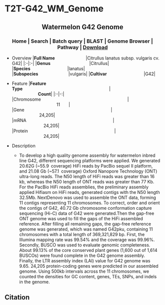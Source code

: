 # T2T-G42_WM_Genome

## <div align='center'>Watermelon G42 Genome</div>
### <div align='center'>Home | Search | Batch query | BLAST | Genome Browser | Pathway | [Download](http://www.watermelondb.cn/)</div>
+ Overview
    |**Full Name**&emsp;&emsp;&emsp;&emsp;&emsp;&emsp;&emsp;&thinsp;|Citrullus lanatus subsp. vulgaris cv. G42|
    |:-|:-|
    |**Genus**&emsp;&emsp;&emsp;&emsp;&emsp;&emsp;&emsp;&emsp;&emsp;|Citrullus|
    |**Species**&emsp;&emsp;&emsp;&emsp;&emsp;&emsp;&emsp;&emsp;&thinsp;&thinsp;&thinsp;|lanatus|
    |**Subspecies**&emsp;&emsp;&emsp;&emsp;&emsp;&emsp;&emsp;|vulgaris|
    |**Cultivar**&emsp;&emsp;&emsp;&emsp;&emsp;&emsp;&emsp;&emsp;&thinsp;&thinsp;&thinsp;|G42|
  
  
+ Feature 
    |**Feature Type**&emsp;&emsp;&emsp;&emsp;&emsp;&emsp;&emsp;&emsp;&emsp;&emsp;&emsp;&emsp;&emsp;&emsp;&emsp;&emsp;&emsp;&emsp;&emsp;&emsp;|&emsp;&emsp;&emsp;&emsp;&emsp;&emsp;&emsp;&emsp;&emsp;&emsp;&emsp;&emsp;&emsp;&emsp;&emsp;&emsp;&emsp;**Count**|
    |:-|-:|     
   |Chromosome&emsp;&emsp;&emsp;&emsp;&emsp;&emsp;&emsp;&emsp;&emsp;&emsp;&emsp;&emsp;&emsp;&emsp;&emsp;&emsp;&emsp;&emsp;&emsp;&emsp;|&emsp;&emsp;&emsp;&emsp;&emsp;&emsp;&emsp;&emsp;&emsp;&emsp;&emsp;&emsp;&emsp;&emsp;&emsp;&emsp;&emsp;	11&emsp;&emsp;|
   |Gene&emsp;&emsp;&emsp;&emsp;&emsp;&emsp;&emsp;&emsp;&emsp;&emsp;&emsp;&emsp;&emsp;&emsp;&emsp;&emsp;&emsp;&emsp;&emsp;&emsp;|&emsp;&emsp;&emsp;&emsp;&emsp;&emsp;&emsp;&emsp;&emsp;&emsp;&emsp;&emsp;&emsp;&emsp;&emsp;&emsp;&emsp;	24,205|
   |mRNA&emsp;&emsp;&emsp;&emsp;&emsp;&emsp;&emsp;&emsp;&emsp;&emsp;&emsp;&emsp;&emsp;&emsp;&emsp;&emsp;&emsp;&emsp;&emsp;&emsp;|&emsp;&emsp;&emsp;&emsp;&emsp;&emsp;&emsp;&emsp;&emsp;&emsp;&emsp;&emsp;&emsp;&emsp;&emsp;&emsp;&emsp;	24,205|
   |Protein&emsp;&emsp;&emsp;&emsp;&emsp;&emsp;&emsp;&emsp;&emsp;&emsp;&emsp;&emsp;&emsp;&emsp;&emsp;&emsp;&emsp;&emsp;&emsp;&emsp;|&emsp;&emsp;&emsp;&emsp;&emsp;&emsp;&emsp;&emsp;&emsp;&emsp;&emsp;&emsp;&emsp;&emsp;&emsp;&emsp;&emsp;	24,205|
+ Description  
    + To develop a high quality genome assembly for watermelon inbred line G42, different sequencing platforms were applied. We generated 20.62G (~55.9 coverage) HiFi reads by PacBio sequel II platform, and 21.08 Gb (~57.1 coverage) Oxford Nanopore Technology (ONT) ultra-long reads. The N50 length of HiFi reads was greater than 16 kb, whereas the N50 length of ONT reads was greater than 77 Kb. For the PacBio HiFi reads assemblies, the preliminary assembly applied Hifiasm on HiFi reads, generated contigs with the N50 length 32.5Mb. NextDenovo was used to assemble the ONT data, forming 11 contigs representing 11 chromosomes. To correct, order and orient the contigs of G42, 40.72 Gb chromosome conformation capture sequencing (Hi-C) data of G42 were generated.Then the gap-free ONT genome was used to fill the gaps of the HiFi assembled reference. After filling all remaining gaps, the gap-free reference genome was generated, which was named G42pku, containing 11 chromosomes with a total length of 369,321,829 bp. First, the Illumina mapping rate was 99.54% and the coverage was 99.96%. Secondly, BUSCO was used to evaluate genomic completeness. About 99.13% of the core conserved plant genes (1,600 out of 1,614 BUSCOs) were found complete in the G42 genome assembly. Finally, the LTR assembly index (LAI) value for G42 genome was 9.65. 24,205 protein-coding genes were predicted in our assembled genome. Using 500kb intervals across the 11 chromosomes, we counted the densities for GC content, genes, TEs, SNPs, and indels in the genome.



## Citation



